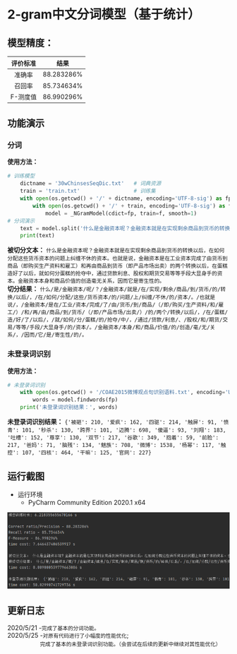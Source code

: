 # 2-gram中文分词模型（基于统计）
## 模型精度：
|评价标准|结果|
|:---:|:---:|
|准确率|88.283286%|
|召回率|85.734634%|
|F-测度值|86.990296%|
## 功能演示
### 分词
**使用方法：**
```Python
# 训练模型
    dictname = '30wChinsesSeqDic.txt'   # 词典资源
    train = 'train.txt'                 # 训练集
    with open(os.getcwd() + '/' + dictname, encoding='UTF-8-sig') as fp:
        with open(os.getcwd() + '/' + train, encoding='UTF-8-sig') as f:
            model = _NGramModel(cdict=fp, train=f, smooth=1)
# 分词演示
    text = model.split('什么是金融资本呢？金融资本就是在实现剩余商品到货币的转换以后，在如何分配这些货币资本的问题上纠缠不休的资本。也就是说，金融资本是在工业资本完成了由货币到商品（即购买生产资料和雇工）和再由商品到货币（即产品市场出卖）的两个转换以后，在蛋糕造好了以后，就如何分蛋糕的抢夺中，通过贷款利息、股权和期货交易等等手段大显身手的资本。金融资本本身和商品价值的创造毫无关系，因而它是寄生性的。')
    print(text)
```
**被切分文本：**
`什么是金融资本呢？金融资本就是在实现剩余商品到货币的转换以后，在如何分配这些货币资本的问题上纠缠不休的资本。也就是说，金融资本是在工业资本完成了由货币到商品（即购买生产资料和雇工）和再由商品到货币（即产品市场出卖）的两个转换以后，在蛋糕造好了以后，就如何分蛋糕的抢夺中，通过贷款利息、股权和期货交易等等手段大显身手的资本。金融资本本身和商品价值的创造毫无关系，因而它是寄生性的。`
<br>
**切分结果：**
`什么/是/金融资本/呢/？/金融资本/就是/在/实现/剩余/商品/到/货币/的/转换/以后/，/在/如何/分配/这些/货币资本/的/问题/上/纠缠/不休/的/资本/。/也就是说/，/金融资本/是在/工业/资本/完成/了/由/货币/到/商品/（/即/购买/生产资料/和/雇工/）/和/再/由/商品/到/货币/（/即/产品市场/出卖/）/的/两个/转换/以后/，/在/蛋糕/造/好/了/以后/，/就/如何/分/蛋糕/的/抢夺/中/，/通过/贷款/利息/、/股权/和/期货/交易/等等/手段/大显身手/的/资本/。/金融资本/本身/和/商品/价值/的/创造/毫/无/关系/，/因而/它/是/寄生性/的/。`
### 未登录词识别
**使用方法：**
```Python
# 未登录词识别
    with open(os.getcwd() + '/COAE2015微博观点句识别语料.txt', encoding='UTF-8-sig') as fp:
        words = model.findwords(fp)
    print('未登录词识别结果：', words)
```
**未登录词识别结果：** 
`{'被砸': 210, '爱疯': 162, '四驱': 214, '触屏': 91, '愤青': 101, '秒杀': 130, '跨界': 101, '迈腾': 698, '傻逼': 93, '刘翔': 183, '吐槽': 152, '尊享': 130, '双节': 217, '谷歌': 349, '抱着': 59, '前脸': 217, '爸妈': 71, '脑残': 134, '魅族': 708, '微博': 1538, '杨幂': 117, '触控': 107, '四核': 464, '干嘛': 125, '官网': 227}`

## 运行截图
* 运行环境
  * PyCharm Community Edition 2020.1 x64
  
![](https://raw.githubusercontent.com/VilTea/2-gram/master/Image/Image20200525163056.png)
## 更新日志
2020/5/21 -`完成了基本的分词功能。`<br>
2020/5/25 -`对原有代码进行了小幅度的性能优化`; <br>
　　　　　   `完成了基本的未登录词识别功能。（会尝试在后续的更新中继续对其性能优化）`
